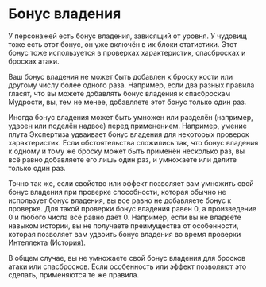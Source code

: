 # Бонус владения

У персонажей есть бонус владения, зависящий от уровня. У чудовищ тоже есть этот бонус, он уже включён в их блоки статистики. Этот бонус тоже используется в проверках характеристик, спасбросках и бросках атаки.

Ваш бонус владения не может быть добавлен к броску кости или другому числу более одного раза. Например, если два разных правила гласят, что вы можете добавлять бонус владения к спасброскам Мудрости, вы, тем не менее, добавляете этот бонус только один раз.

Иногда бонус владения может быть умножен или разделён (например, удвоен или поделён надвое) перед применением. Например, умение плута Экспертиза удваивает бонус владения для некоторых проверок характеристик. Если обстоятельства сложились так, что бонус владения к одному и тому же броску может быть применён несколько раз, вы всё равно добавляете его лишь один раз, и умножаете или делите только один раз.

Точно так же, если свойство или эффект позволяет вам умножить свой бонус владения при проверке способности, которая обычно не использует бонус владения, вы все равно не добавляете бонус к проверке. Для такой проверки бонус владения равен 0, а произведение 0 и любого числа всё равно даёт 0. Например, если вы не владеете навыком истории, вы не получаете преимущества от особенности, которая позволяет вам удвоить бонус владения во время проверки Интеллекта (История).

В общем случае, вы не умножаете свой бонус владения для бросков атаки или спасбросков. Если особенность или эффект позволяют это сделать, применяются те же правила.